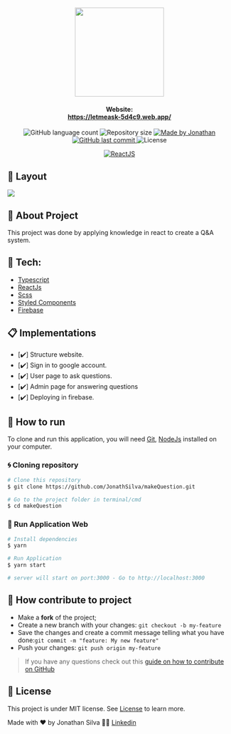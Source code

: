 # <div align="center"><img  width="200" src="https://i.imgur.com/yrTSoDh.png" /></div>

#### <div align="center"> Website: </br>https://letmeask-5d4c9.web.app/</div>

<p align="center">

<img alt="GitHub language count" src="https://img.shields.io/github/languages/count/JonathSilva/makeQuestion">

<img alt="Repository size" src="https://img.shields.io/github/repo-size/JonathSilva/makeQuestion">

<a href="https://www.linkedin.com/in/jonathsilva/">
    <img alt="Made by Jonathan" src="https://img.shields.io/badge/made%20by-JonathSilva-blue">
</a>

<a href="https://github.com/JonathSilva/makeQuestion/commits/main">
    <img alt="GitHub last commit" src="https://img.shields.io/github/last-commit/JonathSilva/makeQuestion?color=blue">
</a>

<img alt="License" src="https://img.shields.io/badge/license-MIT-brightgreen?color=blue">

</p>

<p align="center">

<a href="https://reactjs.org/">
  <img alt="ReactJS" src="https://img.shields.io/static/v1?color=blue&label=React&message=JS&?style=plastic&logo=React">
</a>

</p>

## 🎨 Layout

<img src="https://i.imgur.com/5dzQxhc.png">

## 🚀 About Project

This project was done by applying knowledge in react to create a Q&A system.

## 🔨 Tech:

- [Typescript][typescript]
- [ReactJs][reactjs]
- [Scss][axios]
- [Styled Components][components]
- [Firebase][firebase]

## 📋 Implementations

- [✔️] Structure website.
- [✔️] Sign in to google account.
- [✔️] User page to ask questions.
- [✔️] Admin page for answering questions
- [✔️] Deploying in firebase.

## 🚀 How to run

To clone and run this application, you will need [Git](https://git-scm.com), [NodeJs][nodejs] installed on your computer.

### 🌀 Cloning repository

```bash
# Clone this repository
$ git clone https://github.com/JonathSilva/makeQuestion.git

# Go to the project folder in terminal/cmd
$ cd makeQuestion
```

### 🧭 Run Application Web

```bash
# Install dependencies
$ yarn

# Run Application
$ yarn start

# server will start on port:3000 - Go to http://localhost:3000
```

## 🤔 How contribute to project

- Make a **fork** of the project;
- Create a new branch with your changes: `git checkout -b my-feature`
- Save the changes and create a commit message telling what you have done:`git commit -m "feature: My new feature"`
- Push your changes: `git push origin my-feature`

> If you have any questions check out this [guide on how to contribute on GitHub](https://github.com/firstcontributions/first-contributions)

## 📝 License

This project is under MIT license. See [License][license] to learn more.

Made with ❤️ by Jonathan Silva 👋🏽 [Linkedin](https://www.linkedin.com/in/jonathsilva)

[nodejs]: https://nodejs.org/
[express]: https://expressjs.com/
[uuidv4]: https://www.npmjs.com/package/uuidv4
[nodemon]: https://www.npmjs.com/package/nodemon
[firebase]: https://firebase.google.com/
[components]: https://styled-components.com/

[scss]:[https://sass-lang.com/]
[license]: https://opensource.org/licenses/MIT
[postgres]: https://www.postgresql.org/
[reactjs]: https://reactjs.org/
[axios]: https://www.npmjs.com/package/axios
[babel]: https://babeljs.io/
[webpack]: https://webpack.js.org/
[rs]: https://rocketseat.com.br
[typescript]: https://www.typescriptlang.org/

